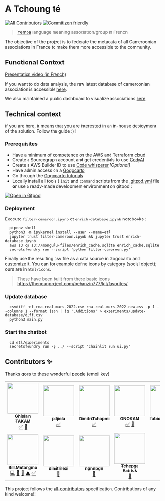 # A Tchoung té
<!-- ALL-CONTRIBUTORS-BADGE:START - Do not remove or modify this section -->
[![All Contributors](https://img.shields.io/badge/all_contributors-11-orange.svg?style=flat-square)](#contributors-) <!-- ALL-CONTRIBUTORS-BADGE:END -->
[![Commitizen friendly](https://img.shields.io/badge/commitizen-friendly-brightgreen.svg)](http://commitizen.github.io/cz-cli/)

> [Yemba](https://fr.wikipedia.org/wiki/Yemba) language meaning association/group in French

The objective of the project is to federate the metadata of all Cameroonian associations in France to make them more accessible to the community. 

## Functional Context 

[Presentation video (in French)](https://peertube.stream/w/qmMMLyMbzAU8HWWAk1LAQJ)

If you want to do data analysis, the raw latest database of cameroonian association is accessible [here](https://lite.datasette.io/?csv=https://raw.githubusercontent.com/mongulu-cm/tchoung-te/main/etl/ref-rna-real-mars-2022-enriched-qualified.csv#/data/ref-rna-real-mars-2022-enriched-qualified). 

We also maintained a public dashboard to visualize associations [here
](https://metabase.mongulu.cm/public/dashboard/30534b6c-9a55-441a-8b86-168a2147869a#theme=night)

## Technical context

If you are here, it means that you are interested in an in-house deployment of the solution. Follow the guide :) !

### Prerequisites

* Have a minimum of competence on the AWS and Terraform cloud
* Create a Sourcegraph account and get credentials to use [CodyAI](https://www.youtube.com/watch?v=_csyHcEcxDA)
* Create a AWS Builder ID to use [Code whisperer](https://www.youtube.com/watch?v=rHNMfOK8pWI) *[Optional]*
* Have admin access on a [Gogocarto](https://gogocarto.fr/projects)
* Go through the [Gogocarto tutorials](https://peertube.openstreetmap.fr/c/gogo_tutos/videos)
* Locally install all tools ( `init` and `command` scripts from the [.gitpod.yml](.gitpod.yml) file **or** use a ready-made development environment on gitpod :

[![Open in Gitpod](https://gitpod.io/button/open-in-gitpod.svg)](https://gitpod.io/#https://github.com/mongulu-cm/tchoung-te)


### Deployment
  
Execute  `filter-cameroon.ipynb` et `enrich-database.ipynb` notebooks :
  ```
    pipenv shell
    python3 -m ipykernel install --user --name=etl
    jupyter trust filter-cameroon.ipynb && jupyter trust enrich-database.ipynb
    aws s3 cp s3://mongulu-files/enrich_cache.sqlite enrich_cache.sqlite
    secretsfoundry run --script 'python filter-cameroon.py'
  ```

Finally use the resulting csv file as a data source in Gogocarto and customize it.
You can for example define icons by category (social object); ours are in `html/icons`.
> These have been built from these basic icons https://thenounproject.com/behanzin777/kit/favorites/


### Update database

  ```
    csvdiff ref-rna-real-mars-2022.csv rna-real-mars-2022-new.csv -p 1 --columns 1 --format json | jq '.Additions' > experiments/update-database/diff.csv
    python3 main.py
  ```

### Start the chatbot

  ```
    cd etl/experiments
    secretsfoundry run -p ../ --script "chainlit run ui.py"
  ```

## Contributors ✨

Thanks goes to these wonderful people ([emoji key](https://allcontributors.org/docs/en/emoji-key)):

<!-- ALL-CONTRIBUTORS-LIST:START - Do not remove or modify this section -->
<!-- prettier-ignore-start -->
<!-- markdownlint-disable -->
<table>
  <tr>
    <td align="center"><a href="https://github.com/gttakam"><img src="https://avatars.githubusercontent.com/u/62386113?v=4?s=100" width="100px;" alt=""/><br /><sub><b>Ghislain TAKAM</b></sub></a><br /><a href="#tutorial-gttakam" title="Tutorials">✅</a> <a href="#data-gttakam" title="Data">🔣</a></td>
    <td align="center"><a href="https://github.com/pdjiela"><img src="https://avatars.githubusercontent.com/u/36527810?v=4?s=100" width="100px;" alt=""/><br /><sub><b>pdjiela</b></sub></a><br /><a href="#tutorial-pdjiela" title="Tutorials">✅</a></td>
    <td align="center"><a href="https://github.com/DimitriTchapmi"><img src="https://avatars.githubusercontent.com/u/15048420?v=4?s=100" width="100px;" alt=""/><br /><sub><b>DimitriTchapmi</b></sub></a><br /><a href="#tutorial-DimitriTchapmi" title="Tutorials">✅</a></td>
    <td align="center"><a href="https://github.com/GNOKAM"><img src="https://avatars.githubusercontent.com/u/60141878?v=4?s=100" width="100px;" alt=""/><br /><sub><b>GNOKAM</b></sub></a><br /><a href="#tutorial-GNOKAM" title="Tutorials">✅</a> <a href="#data-GNOKAM" title="Data">🔣</a></td>
    <td align="center"><a href="https://github.com/fabiolatagne97"><img src="https://avatars.githubusercontent.com/u/60782218?v=4?s=100" width="100px;" alt=""/><br /><sub><b>fabiolatagne97</b></sub></a><br /><a href="#tutorial-fabiolatagne97" title="Tutorials">✅</a> <a href="#data-fabiolatagne97" title="Data">🔣</a></td>
    <td align="center"><a href="https://github.com/hsiebenou"><img src="https://avatars.githubusercontent.com/u/45689273?v=4?s=100" width="100px;" alt=""/><br /><sub><b>hsiebenou</b></sub></a><br /><a href="#data-hsiebenou" title="Data">🔣</a> <a href="https://github.com/mongulu-cm/tchoung-te/commits?author=hsiebenou" title="Tests">⚠️</a> <a href="#tutorial-hsiebenou" title="Tutorials">✅</a></td>
    <td align="center"><a href="http://flomint.github.io"><img src="https://avatars.githubusercontent.com/u/33840477?v=4?s=100" width="100px;" alt=""/><br /><sub><b>Flomin TCHAWE</b></sub></a><br /><a href="https://github.com/mongulu-cm/tchoung-te/commits?author=flominT" title="Code">💻</a> <a href="#tutorial-flominT" title="Tutorials">✅</a> <a href="#data-flominT" title="Data">🔣</a></td>
  </tr>
  <tr>
    <td align="center"><a href="https://github.com/billmetangmo"><img src="https://avatars.githubusercontent.com/u/25366207?v=4?s=100" width="100px;" alt=""/><br /><sub><b>Bill Metangmo</b></sub></a><br /><a href="https://github.com/mongulu-cm/tchoung-te/commits?author=billmetangmo" title="Code">💻</a> <a href="#data-billmetangmo" title="Data">🔣</a> <a href="#ideas-billmetangmo" title="Ideas, Planning, & Feedback">🤔</a> <a href="https://github.com/mongulu-cm/tchoung-te/commits?author=billmetangmo" title="Tests">⚠️</a> <a href="#tutorial-billmetangmo" title="Tutorials">✅</a></td>
    <td align="center"><a href="https://github.com/dimitrilexi"><img src="https://avatars.githubusercontent.com/u/40074715?v=4?s=100" width="100px;" alt=""/><br /><sub><b>dimitrilexi</b></sub></a><br /><a href="#data-dimitrilexi" title="Data">🔣</a></td>
    <td align="center"><a href="https://github.com/ngnnpgn"><img src="https://avatars.githubusercontent.com/u/28226134?v=4?s=100" width="100px;" alt=""/><br /><sub><b>ngnnpgn</b></sub></a><br /><a href="#data-ngnnpgn" title="Data">🔣</a></td>
    <td align="center"><a href="https://github.com/Tchepga"><img src="https://avatars.githubusercontent.com/u/34720602?v=4?s=100" width="100px;" alt=""/><br /><sub><b>Tchepga Patrick</b></sub></a><br /><a href="#data-Tchepga" title="Data">🔣</a></td>
  </tr>
</table>

<!-- markdownlint-restore -->
<!-- prettier-ignore-end -->

<!-- ALL-CONTRIBUTORS-LIST:END -->

This project follows the [all-contributors](https://github.com/all-contributors/all-contributors) specification. Contributions of any kind welcome!!